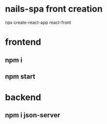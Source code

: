 # nails-spa front creation
npx create-react-app react-front


# frontend
## npm i
## npm start

# backend 
## npm i json-server